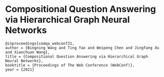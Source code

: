 # Compositional Question Answering via Hierarchical Graph Neural Networks

```
@inproceedings{comqa_webconf21,
author = {Bingning Wang and Ting Yao and Weipeng Chen and Jingfang Xu and Xiaochuan Wang},
title = {Compositional Question Answering via Hierarchical Graph Neural Networks},
booktitle = {Proceedings of The Web Conference (WebConf)},
year = {2021}
